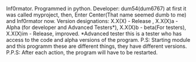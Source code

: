 Inf0rmator. Programmed in python. Developer: dum54(dum6767)
at first it was called myproject, then, Enter Center(That name seemed dumb to me) and Inf0rmator now.
Version designations: X.X(X) - Release , X.X(X)a - Alpha (for developer and Advanced Testers*), X.X(X)b - beta(For testers), X.X(X)im - Release, improved.
*Advanced tester this is a tester who has access to the code and alpha versions of the program.
P.S: Starting module and this programm these are different things, they have different versions.
P.P.S: After each action, the program will have to be restarted.

